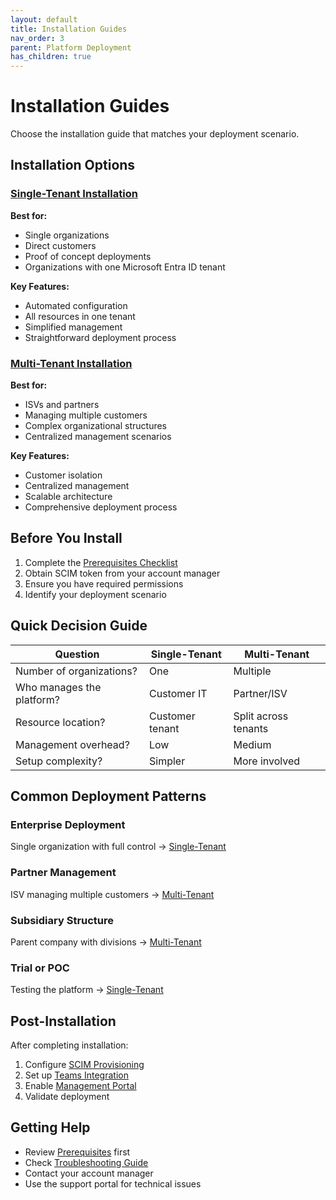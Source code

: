 ```yaml
---
layout: default
title: Installation Guides
nav_order: 3
parent: Platform Deployment
has_children: true
---
```


# Installation Guides

Choose the installation guide that matches your deployment scenario.

## Installation Options

### [Single-Tenant Installation](single-tenant)
**Best for:**
- Single organizations
- Direct customers
- Proof of concept deployments
- Organizations with one Microsoft Entra ID tenant

**Key Features:**
- Automated configuration
- All resources in one tenant
- Simplified management
- Straightforward deployment process

### [Multi-Tenant Installation](multi-tenant)
**Best for:**
- ISVs and partners
- Managing multiple customers
- Complex organizational structures
- Centralized management scenarios

**Key Features:**
- Customer isolation
- Centralized management
- Scalable architecture
- Comprehensive deployment process

## Before You Install

1. Complete the [Prerequisites Checklist](../prerequisites)
2. Obtain SCIM token from your account manager
3. Ensure you have required permissions
4. Identify your deployment scenario

## Quick Decision Guide

| Question | Single-Tenant | Multi-Tenant |
|----------|--------------|--------------|
| Number of organizations? | One | Multiple |
| Who manages the platform? | Customer IT | Partner/ISV |
| Resource location? | Customer tenant | Split across tenants |
| Management overhead? | Low | Medium |
| Setup complexity? | Simpler | More involved |

## Common Deployment Patterns

### Enterprise Deployment
Single organization with full control → [Single-Tenant](single-tenant)

### Partner Management
ISV managing multiple customers → [Multi-Tenant](multi-tenant)

### Subsidiary Structure
Parent company with divisions → [Multi-Tenant](multi-tenant)

### Trial or POC
Testing the platform → [Single-Tenant](single-tenant)

## Post-Installation

After completing installation:
1. Configure [SCIM Provisioning](../configuration/scim-provisioning)
2. Set up [Teams Integration](../configuration/teams-integration)
3. Enable [Management Portal](../configuration/management-portal)
4. Validate deployment

## Getting Help

- Review [Prerequisites](../prerequisites) first
- Check [Troubleshooting Guide](../reference/troubleshooting)
- Contact your account manager
- Use the support portal for technical issues